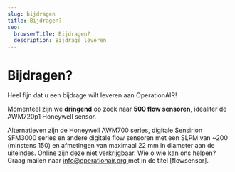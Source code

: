 ```yaml
---
slug: bijdragen
title: Bijdragen?
seo:
  browserTitle: Bijdragen?
  description: Bijdrage leveren
---
```

# Bijdragen?

Heel fijn dat u een bijdrage wilt leveren aan OperationAIR!

Momenteel zijn we **dringend** op zoek naar **500 flow sensoren**, idealiter de AWM720p1 Honeywell sensor.

Alternatieven zijn de Honeywell AWM700 series, digitale Sensirion SFM3000 series en andere digitale flow sensoren met een SLPM van ~200 (minstens 150) en afmetingen van maximaal 22 mm in diameter aan de uiteindes. Online zijn deze niet verkrijgbaar. Wie o wie kan ons helpen? Graag mailen naar [info@operationair.org ](mailto:info@operationair.org)met in de titel \[flowsensor].